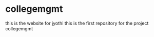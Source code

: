 # collegemgmt
this is the website for jyothi 
this is the first repository for the project collegemgmt
